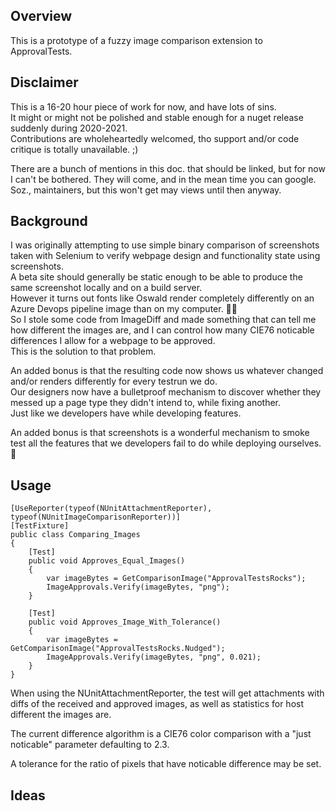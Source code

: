 ﻿## Overview

This is a prototype of a fuzzy image comparison extension to ApprovalTests.

## Disclaimer

This is a 16-20 hour piece of work for now, and have lots of sins.  
It might or might not be polished and stable enough for a nuget release
suddenly during 2020-2021.  
Contributions are wholeheartedly welcomed, tho support and/or code critique is totally unavailable. ;)

There are a bunch of mentions in this doc. that should be linked,
but for now I can't be bothered. They will come, and in the mean time
you can google. Soz., maintainers, but this won't get may views until then
anyway.

## Background

I was originally attempting to use simple binary comparison of screenshots
taken with Selenium to verify webpage design and functionality state
using screenshots.    
A beta site should generally be static enough to be able to produce the same
screenshot locally and on a build server.  
However it turns out fonts like Oswald render completely differently on an
Azure Devops pipeline image than on my computer. 🤷‍♂️  
So I stole some code from ImageDiff and made something that can tell
me how different the images are, and I can control how many CIE76 noticable
differences I allow for a webpage to be approved.  
This is the solution to that problem.

An added bonus is that the resulting code now shows us whatever changed
and/or renders differently for every testrun we do.  
Our designers now have a bulletproof mechanism to discover whether they
messed up a page type they didn't intend to, while fixing another.  
Just like we developers have while developing features.

An added bonus is that screenshots is a wonderful mechanism to smoke test
all the features that we developers fail to do while deploying ourselves. 👼

## Usage

    [UseReporter(typeof(NUnitAttachmentReporter), typeof(NUnitImageComparisonReporter))]
    [TestFixture]
    public class Comparing_Images
    {
        [Test]
        public void Approves_Equal_Images()
        {
            var imageBytes = GetComparisonImage("ApprovalTestsRocks");
            ImageApprovals.Verify(imageBytes, "png");
        }

        [Test]
        public void Approves_Image_With_Tolerance()
        {
            var imageBytes = GetComparisonImage("ApprovalTestsRocks.Nudged");
            ImageApprovals.Verify(imageBytes, "png", 0.021);
        }
    }

When using the NUnitAttachmentReporter, the test will get attachments with
diffs of the received and approved images, as well as statistics for host different
the images are.

The current difference algorithm is a CIE76 color comparison with a
"just noticable" parameter defaulting to 2.3. 

A tolerance for the ratio of pixels that have noticable difference may be set.

## Ideas

